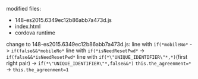 modified files:
- 148-es2015.6349ec12b86abb7a473d.js
- index.html
- cordova runtime

change to 148-es2015.6349ec12b86abb7a473d.js:
line with `if(*mobileNo*` -> `if(false&&*mobileNo*`
line with `if(*isNeedResetPwd*` -> `if(false&&*isNeedResetPwd*`
line with `if(*\"UNIQUE_IDENTIFIER\"*,*)`(first right pair) -> `if(*\"UNIQUE_IDENTIFIER\"*,false&&*)`
`this.the_agreenment=*` -> `this.the_agreenment=1`